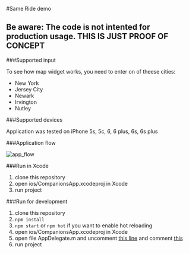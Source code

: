 #Same Ride demo

## Be aware: The code is not intented for production usage. THIS IS JUST PROOF OF CONCEPT

###Supported input

To see how map widget works, you need to enter on of theese cities:

 - New York
 - Jersey City
 - Newark
 - Irvington
 - Nutley

###Supported devices

Application was tested on iPhone 5s, 5c, 6, 6 plus, 6s, 6s plus

###Application flow

![app_flow](https://github.com/WebbyLab/react-native-demo/blob/master/appFlowAnimation.gif?raw=true)

###Run in Xcode

1. clone this repository
2. open ios/CompanionsApp.xcodeproj in Xcode
3. run project

###Run for development

1. clone this repository
2. ```npm install```
2. ```npm start``` or ```npm hot``` if you want to enable hot reloading
3. open ios/CompanionsApp.xcodeproj in Xcode
4. open file AppDelegate.m and uncomment [this line](https://github.com/WebbyLab/react-native-demo/blob/master/ios/CompanionsApp/AppDelegate.m#L34) and comment [this](https://github.com/WebbyLab/react-native-demo/blob/master/ios/CompanionsApp/AppDelegate.m#L46)
5. run project
